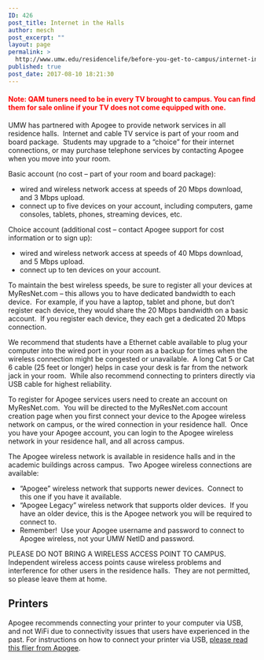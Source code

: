 ```yaml
---
ID: 426
post_title: Internet in the Halls
author: mesch
post_excerpt: ""
layout: page
permalink: >
  http://www.umw.edu/residencelife/before-you-get-to-campus/internet-in-the-halls/
published: true
post_date: 2017-08-10 18:21:30
---
```

<h4><span style="color: #ff0000">Note: QAM tuners need to be in every TV brought to campus. You can find them for sale online if your TV does not come equipped with one.</span></h4>
UMW has partnered with Apogee to provide network services in all residence halls.  Internet and cable TV service is part of your room and board package.  Students may upgrade to a “choice” for their internet connections, or may purchase telephone services by contacting Apogee when you move into your room.

Basic account (no cost – part of your room and board package):
<ul>
 	<li>wired and wireless network access at speeds of 20 Mbps download, and 3 Mbps upload.</li>
 	<li>connect up to five devices on your account, including computers, game consoles, tablets, phones, streaming devices, etc.</li>
</ul>
Choice account (additional cost – contact Apogee support for cost information or to sign up):
<ul>
 	<li>wired and wireless network access at speeds of 40 Mbps download, and 5 Mbps upload.</li>
 	<li>connect up to ten devices on your account.</li>
</ul>
To maintain the best wireless speeds, be sure to register all your devices at MyResNet.com – this allows you to have dedicated bandwidth to each device.  For example, if you have a laptop, tablet and phone, but don’t register each device, they would share the 20 Mbps bandwidth on a basic account.  If you register each device, they each get a dedicated 20 Mbps connection.

We recommend that students have a Ethernet cable available to plug your computer into the wired port in your room as a backup for times when the wireless connection might be congested or unavailable.  A long Cat 5 or Cat 6 cable (25 feet or longer) helps in case your desk is far from the network jack in your room.  While also recommend connecting to printers directly via USB cable for highest reliability.

To register for Apogee services users need to create an account on MyResNet.com.  You will be directed to the MyResNet.com account creation page when you first connect your device to the Apogee wireless network on campus, or the wired connection in your residence hall.  Once you have your Apogee account, you can login to the Apogee wireless network in your residence hall, and all across campus.

The Apogee wireless network is available in residence halls and in the academic buildings across campus.  Two Apogee wireless connections are available:
<ul>
 	<li>“Apogee” wireless network that supports newer devices.  Connect to this one if you have it available.</li>
 	<li>“Apogee Legacy” wireless network that supports older devices.  If you have an older device, this is the Apogee network you will be required to connect to.</li>
 	<li>Remember!  Use your Apogee username and password to connect to Apogee wireless, not your UMW NetID and password.</li>
</ul>
PLEASE DO NOT BRING A WIRELESS ACCESS POINT TO CAMPUS.  Independent wireless access points cause wireless problems and interference for other users in the residence halls.  They are not permitted, so please leave them at home.
<h2>Printers</h2>
Apogee recommends connecting your printer to your computer via USB, and not WiFi due to connectivity issues that users have experienced in the past. For instructions on how to connect your printer via USB, <a href="http://www.umw.edu/residencelife/wp-content/uploads/sites/30/2018/07/printer_setup.pdf">please read this flier from Apogee</a>.
